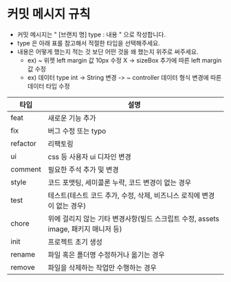 # 커밋 메시지 규칙
- 커밋 메시지는 " [브랜치 명] type : 내용 "   으로 작성합니다.
- type 은 아래 표를 참고해서 적절한 타입을 선택해주세요.
- 내용은 어떻게 했는지 적는 것 보단 어떤 것을 왜 했는지 위주로 써주세요.
    -  ex) ~ 위젯 left margin 값 10px 수정 X -> sizeBox 추가에 따른 left margin 값 수정
    -  ex) 데이터 type int -> String 변경 -> ~ controller 데이터 형식 변경에 따른 데이터 타입 수정

| 타입       | 설명                                                                              |
|----------|-----------------------------------------------------------------------------------|
| feat     | 새로운 기능 추가                                                                 |
| fix      | 버그 수정 또는 typo                                                              |
| refactor | 리팩토링                                                                         |
| ui       | css 등 사용자 ui 디자인 변경                                                     |
| comment  | 필요한 주석 추가 및 변경                                                         |
| style    | 코드 포맷팅, 세미콜론 누락, 코드 변경이 없는 경우                                 |
| test     | 테스트(테스트 코드 추가, 수정, 삭제, 비즈니스 로직에 변경이 없는 경우)            |
| chore    | 위에 걸리지 않는 기타 변경사항(빌드 스크립트 수정, assets image, 패키지 매니저 등)|
| init     | 프로젝트 초기 생성                                                               |
| rename   | 파일 혹은 폴더명 수정하거나 옮기는 경우                                           |
| remove   | 파일을 삭제하는 작업만 수행하는 경우                                              |